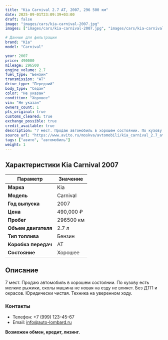 ```yaml
---
title: "Kia Carnival 2.7 AT, 2007, 296 500 км"
date: 2025-09-01T23:09:39+03:00
draft: false
image: "images/cars/kia-carnival-2007.jpg"
images: ["images/cars/kia-carnival-2007.jpg", "images/cars/kia-carnival-2007-1.jpg", "images/cars/kia-carnival-2007-2.jpg", "images/cars/kia-carnival-2007-3.jpg", "images/cars/kia-carnival-2007-4.jpg", "images/cars/kia-carnival-2007-5.jpg", "images/cars/kia-carnival-2007-6.jpg", "images/cars/kia-carnival-2007-7.jpg", "images/cars/kia-carnival-2007-8.jpg", "images/cars/kia-carnival-2007-9.jpg"]

# Данные для фильтрации
brand: "Kia"
model: "Carnival"

year: 2007
price: 490000
mileage: 296500
engine_volume: 2.7
fuel_type: "Бензин"
transmission: "AT"
drive_type: "Передний"
body_type: "Седан"
color: "Не указан"
condition: "Хорошее"
vin: "Не указан"
owners_count: 1
pts_original: true
customs_cleared: true
exchange_possible: true
credit_available: true
description: "7 мест. Продаю автомобиль в хорошем состоянии. По кузову есть мелкие рыжики, сколы машина не новая на езду не влияет. Без ДТП и окрасов. Юридически чистая. Техника на уверенном ходу."
source_url: "https://www.avito.ru/moskva/avtomobili/kia_carnival_2.7_at_2007_296_500_km_7494090553?context=H4sIAAAAAAAA_wEfAOD_YToxOntzOjEzOiJsb2NhbFByaW9yaXR5IjtiOjA7fQseF2QfAAAA"
tags: ["авито", "автомобиль"]
weight: 1
---
```


## Характеристики Kia Carnival 2007

| Параметр | Значение |
|----------|----------|
| **Марка** | Kia |
| **Модель** | Carnival |
| **Год выпуска** | 2007 |
| **Цена** | 490,000 ₽ |
| **Пробег** | 296500 км |
| **Объем двигателя** | 2.7 л |
| **Тип топлива** | Бензин |
| **Коробка передач** | AT |
| **Состояние** | Хорошее |

## Описание

7 мест. Продаю автомобиль в хорошем состоянии. По кузову есть мелкие рыжики, сколы машина не новая на езду не влияет. Без ДТП и окрасов. Юридически чистая. Техника на уверенном ходу.

### Контакты
- Телефон: +7 (999) 123-45-67
- Email: info@auto-lombard.ru

**Возможен обмен, кредит, лизинг.**
